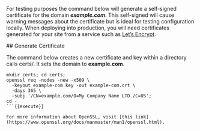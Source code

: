 For testing purposes the command below will generate a self-signed certificate for the domain ***example.com***. This self-signed will cause warning messages about the certificate but is ideal for testing configuration locally. When deploying into production, you will need certificates generated for your site from a service such as [Let’s Encrypt](https://letsencrypt.org).

## Generate Certificate

The command below creates a new certificate and key within a directory calls certs/. It sets the domain to **example.com**.

```
mkdir certs; cd certs;
openssl req -nodes -new -x509 \
  -keyout example-com.key -out example-com.crt \
  -days 365 \
  -subj '/CN=example.com/O=My Company Name LTD./C=US';
cd -
```{{execute}}

For more information about OpenSSL, visit [this link](https://www.openssl.org/docs/manmaster/man1/openssl.html).